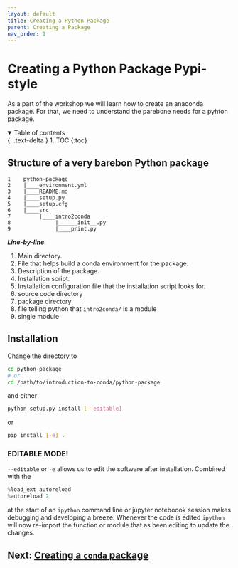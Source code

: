 ```yaml
---
layout: default
title: Creating a Python Package
parent: Creating a Package 
nav_order: 1
---
```


# Creating a Python Package Pypi-style

As a part of the workshop we will learn how to create an anaconda package. For that, 
we need to understand the parebone needs for a pyhton package.

<details open markdown="block">
  <summary>
    Table of contents
  </summary>
  {: .text-delta }
1. TOC
{:toc}
</details>

## Structure of a very barebon Python package

```
1    python-package
2    |____environment.yml
3    |____README.md
4    |____setup.py
5    |____setup.cfg
6    |____src
7         |____intro2conda
8              |______init__.py
9              |____print.py
```

***Line-by-line***:

1. Main directory.
2. File that helps build a conda environment for the package.
3. Description of the package.
4. Installation script.
5. Installation configuration file that the installation script 
   looks for.
6. source code directory
7. package directory
8. file telling python that `intro2conda/` is a module
9. single module

## Installation

Change the directory to 
```bash
cd python-package
# or
cd /path/to/introduction-to-conda/python-package
```
and either 
```bash
python setup.py install [--editable]
```
or 
```bash
pip install [-e] .
```

### EDITABLE MODE!

`--editable` or `-e` allows us to edit the software after installation. Combined
with the 
```python
%load_ext autoreload
%autoreload 2
```
at the start of an `ipython` command line or jupyter noteboook session makes
debugging and developing a breeze. Whenever the code is edited `ipython` will
now re-import the function or module that as been editing to update the changes.



## Next: [Creating a `conda` package](creating-a-conda-package.md)